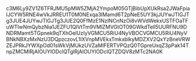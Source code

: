 c3M6Ly9ZV1Z6TFRJMU5pMW5ZMjA2YmpoM05GTjBibUpXUkRsa2JWaFpialJCYW5RNE4wVkJRREU1T0M0NExqa3lMamd6T2pNeE5UY3kjJUYwJTlGJTg3JUE4JUYwJTlGJTg3JUE2Q0FfMzE1NzINCnNzOi8vWVdWekxUSTFOaTFuWTIwNmQybzNia1JEZFU1QlVtTm9VMlZMVGtOT09GWkdTell5UURFNU9DNDRMamt5TGpnek9qTXhOelUzIyVGMCU5RiU4NyVBOCVGMCU5RiU4NyVBNkNBXzMxNzU3DQpzczovL1lXVnpMVEkxTmkxblkyMDZXV2QxYzBneVRWZEJPRkJYWXpOd01sWkVjMUkzUVZaMlFERTVPQzQ0TGpreUxqZ3pPak14TnpZMCMlRjAlOUYlODclQTglRjAlOUYlODclQTZDQV8zMTc2NA0K
